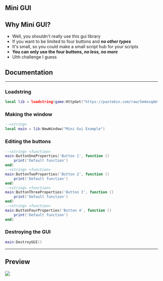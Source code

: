 ## Mini GUI

## Why Mini GUI?

- Well, you shouldn't really use this gui library
- If you want to be limited to four buttons and ***no other types***
- It's small, so you could make a small script hub for your scripts
- **You can only use the four buttons, *no less, no more***
- Uhh challenge I guess

## Documentation

---

### Loadstring

```lua
local lib = loadstring(game:HttpGet("https://pastebin.com/raw/Sm4esqAm"), true)()
```

### Making the window

```lua
--<string>
local main = lib:NewWindow("Mini Gui Example")
```

### Editing the buttons

```lua
--<string> <function>
main:ButtonOneProperties('Button 1', function ()
	print('Default function')
end)
--<string> <function>
main:ButtonTwoProperties('Button 2', function ()
	print('Default function')
end)
--<string> <function>
main:ButtonThreeProperties('Button 3', function ()
	print('Default function')
end)
--<string> <function>
main:ButtonFourProperties('Button 4', function ()
	print('Default function')
end)
```

### Destroying the GUI

```lua
main:DestroyGUI()
```

---

## Preview

![](https://cdn.discordapp.com/attachments/972973453005176942/1081409982739787776/image.png)
